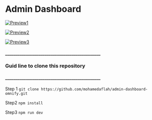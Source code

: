 # Admin Dashboard

[![Preview1](https://res.cloudinary.com/dzaoju6lr/image/upload/v1719428283/pfdlhzroc8kr1eebitv0.png)](https://drive.google.com/file/d/1csU7o-TmUbprQGpZApk_3xph8D4T67mb/view?usp=sharing)

[![Preview2](https://lh3.googleusercontent.com/fife/ALs6j_HMKasy_JpotCs4LkTeRkZH24cwcj7xApqKrxF3yA9uew7aGT1EEzODdDn97jRAhbzCefJEmDu8PhixaJi6Q5ngGtvOtTn_-E1eDgd7sm01MkqA4iIHGrYW93gNMrRwPr9NNzjE9WWxUQWfX8ddUBsLqqd0djTp2CsJ2TT89yvFN-5FNjBknJgc7QxfrYaw0QhZ7GJe5fYGVdnWgwmh9klzp1bLDLMwLBS0KYqhPHBwCKg8MrOOrQSO6aqXu8DlyEYv_5MOt2KTntINtntpvWURrgIV5znCV9ek4IxrCYI8zZ1g1wdYTdhMqT_0O0eV0Sn-PsN8KU5TDp01rsPgrvpUx24_9UHXVnsD9wiEQinH8f4Dvvbhin9xji2xITHNf3u54YnIIpDtnbDwyDlroyogu8tGo30Kwq5e9RdAeDjoJBYZStUs6RpwA4cI5Xkap3A2UXF5UCEmZ_1HeioJljvymkcC0eXniKrsDumQhRCMajnTOHzcqGbgp2jOk2JTpnjBqj3P6jUkVZOmWuUp1XIfmZPuQGk7l7v3eqPfaCdTHosQPc4wz_D7stp9cbuGrEDlk9ZBvN04kQoTIe08zs8BVLU8bIiyByrQFSQ4UbfOatnxE_jjCO_5LvPb096zbg577-fXEZytFNxV8QzDLwqIgSYBj0r8-6enhdTluHilVGrdrocPZL-mON3cmT1uKDcjyrejgYjNI-2mSE9SMjwSB-gVb8Fj1hBCF1YuOOsP9gjMjn0ksGkEeckOnX4UuI_WgnD4rkDxuz9YTdaY2wrzdJJOxFX1H5jiab1lGxlBr-msmQPAdiX6Ivs-opXZHHsWYiIBpKzi966kgBDQQvGneifF_mTHo0Vghk7h9Te4ArRps_BZyd_uDPvtyc4KQ-lNR1URbbL-kYFm50435RJC-sMATphJQMY_r5pO6LeSOoodjNXBQ98zjfbS8cfHQum41s3wb28fuMoHMoX81u61I-vl6np3r-in8AnIn1nLRVAni3YK8KTTkxnFNY_SD_xQkFXBoahSLk4q2Z1-JKzPNLZPAXL21B2sa4rN0B8afkVc5YvsCXnlDoG7cySbEc6x5-LhQqxjhI64eEWrb4bZuUzMPTc7WXj58_bi9HZ2iZl9zA3XdqhYgZhP6BkAT3z2LBhFtlSbgd6QwZQX3q_tSEl65PDPd3-U-5rmOAPfdUfC8i445NS5GyQsZBexwQCLgKOBNTZ-wf74JvhDhkfa97v5tZuhIXgtB94hRa0KO30akB9MbDg80mOM19t6pvQtUIfSJXd3NS7hMDToNP2hq9FYGDt1hpH0AfGbXtYSNQPCktM3b8Tsx3lfNpWvnrW_sApqBg5SoapS0HCakS3n-YA5w3nN-EtQP5bA8m4BJFsUGv2UBwS9pAZg4f5Me9QtCWzs06E1hYVNeA7swW02g_9YrCJkamRMwvtmI8IYsrShFTDerKBJ9iIdBylXlfvnxuhbiBBhFaIn595Exl_l74OLEWdGGqDBzYZbg3YLSJuzjyfmUaEWB4atBmBbJ8TuqlCAtju9GDqcfQxbU0MPdgaSpVl14kzRGweXqrxLvlgA0m7IPEnScmS9Fyey25bas_5UYmqiCzjXUpNaj6hlxcAu47o6LmR9wquWroRNajdVd2bHY20=w1920-h922)](https://drive.google.com/file/d/1csU7o-TmUbprQGpZApk_3xph8D4T67mb/view?usp=sharing)

[![Preview3](https://lh3.googleusercontent.com/fife/ALs6j_FocjO0q90gvMf5yRcSjhboDdNSHhvrUnBrmVAAiS3cJoka420yPvQX7W-CDhWQQzC88KCxUYsCfGoB-RMXIBkAfdrZZjuhxYU2ojS6wqtiQAgYkhGi2b_k96TZD9fRtSkiOuDQGLoP0QBi_N6HXs7JZLzqPsXDwFinLIfZlulFTBcdipqBWASMyep7K5zgNdMThuMNNRQXzQLaXZa2fMFmPaosCpF46OahVni4zZ2YVE2PwnOMXueMF3PMcnzWVfUxdS41Fl9cZphotANIVMQV48wvBcdMsdy2f4Ezt_TJmwuMKuYpsDQdqrFZjJepztDgDdPPgIaKo3YQdBdg2jWJv2KjwusqhgLC0WQhmyaPLOJSuKesZNz8Yxy7x5CuFObfKOaS60rGWDObVcVFsGCPIxpzLR8YZdVreQyxWsIzMtxTUKvKnZfz7m5k_YR6lxKyxWzE8FV7jZ8nrpnGDon4Iv_rlFsU8jgdB-6vI-5SBZBhoZzbhNvDOrDIsVh8IvjD4UrA5xxVpRoLREl5Oz6Vp2_iTswEhMT_qlGUFvzJeMhBFY4AtTjLGxDvp74BCMqiNlgW6c9y5LKp5axCB9VVaI9MWnXaBKQBqKAEPeXOzitXucxGt3Nk09KhNz-nRr3QudHw2ckknDHawB_0oH3RusPs0tmKxm08AE5hqpTxo5l9tEHgLnHFMrOa8xPoAHOl8TntInDnJaqjAIm6cuzwzPpjF_cNHwwEXodbcyvT31e-aSaK_HjGO6d-0FhMipo-dcyI3WGRV5sZqD3Gm3E1ooSBLweqR82mVxjTs5KIe3qHWSSQxUYh3c5BUoq4UImhI9M_HIxcmBH4HCVu15HknFzNGOmcPik3muvQ7xlEADhp8yfVaQeGOLZOFQ01_HZfRSjPesGQfDkUSoS8hFRaKxIIhm7J792lbTGiP_KF4lHAxBNY6fRd-rJsOR0efPHZfPbtfEUS3vMKfeMzEtgJPAEHMUoQZuOTCxIY8W4vNLi5fNksAtrXM9bueoibpo70zgW4ScfamFgoa1MvBt0s8d-amUNTpnQda4HQesDbCrqq9I_a0FvgtQo-AFX4DEnV3Sq8QC5QbnuXLl3QBIrnuAUlNqP1WuTYMMus4HRvWnMp2FwuAcVX1yhJSm8PN2l5lAryRPmAw0s1JeSzkuqOEUJtEvGgAkgdoUICnPCBQNJsw508A9OC4On1xcvxdeUykAnBvadfNVM0U70dtg-9daOJjXrhX4HI-McN5MrilhlwFf97gYKWeTCitlyarXpVfeuzvlE7EfiTA9PycaIK2TgjCjm_WxhV2bnI7kb9BYPV0ns32l-mluIoxf445ekNxz-ddGZVzSenxJ5Ox4gg5mfZIS5UVT-O0VzzMDmRAsOJbXoZtH8QrGhFifpND-sj54ZSDzInjN57Bi5Sy4F649eLnD4sN7-wC3xDIR67d3y-gvQoZ2otKlBU1CPIGiU3pCLdzdYuTefaeYhs995X-k5Xa5_HNpyq16CnAvxh1ycuYRXc0oxLlcJPHJkoa0QxGqrb8ca2oSe_OlgnZAYwEciFtDz2b9AVykn1N_e33_y2jI5rWPcXn8x-On1v1YNBRULJ95CS-LjIiRlvCW6HorASquHXIlPYzpFBh2j8nZXQLbNy6YJt=w1920-h922)](https://drive.google.com/file/d/1csU7o-TmUbprQGpZApk_3xph8D4T67mb/view?usp=sharing)

####  ______________________________________________
###  Guid line to clone this repository
####  ______________________________________________

Step 1
`git clone https://github.com/mohamedaflah/admin-dashboard-omnify.git`

Step2
`npm install`

Step3
`npm run dev`

